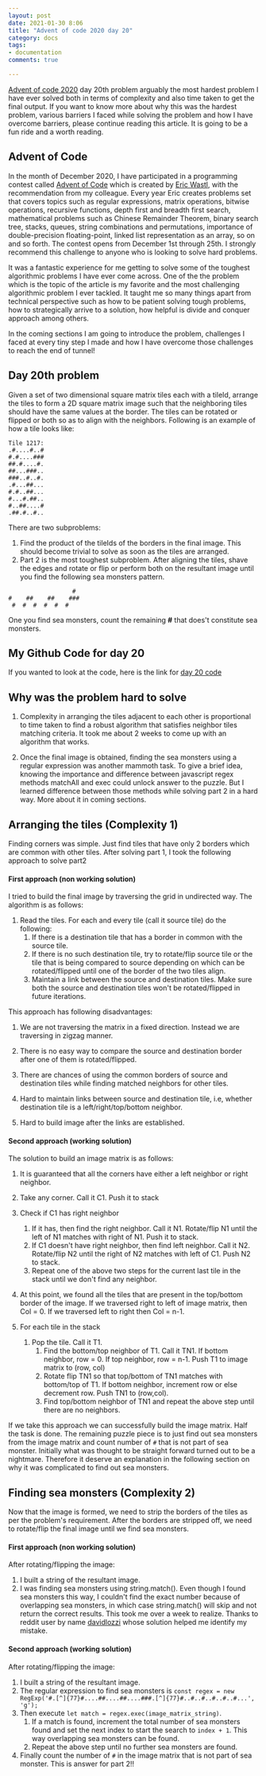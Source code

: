 ```yaml
---
layout: post
date: 2021-01-30 8:06
title: "Advent of code 2020 day 20"
category: docs
tags:
- documentation
comments: true

---
```

[Advent of code 2020](https://adventofcode.com/2020/day/20) day 20th problem arguably the most hardest problem I have ever solved
both in terms of complexity and also time taken to get the final output. If you want to know
more about why this was the hardest problem, various barriers I faced while solving the problem and how I have overcome barriers,
please continue reading this article. It is going to be a fun ride and a worth reading.

<!--more-->

## Advent of Code

In the month of December 2020, I have participated in a programming contest called [Advent of Code](https://adventofcode.com/) which is created by [Eric Wastl](https://twitter.com/ericwastl), 
with the recommendation from my colleague. Every year Eric creates problems set that covers topics such as regular expressions,
matrix operations, bitwise operations, recursive functions, depth first and breadth first search, mathematical problems such as Chinese Remainder Theorem,
binary search tree, stacks, queues, string combinations and permutations, importance of double-precision floating-point,
linked list representation as an array, so on and so forth. The contest opens from December 1st through 25th. I strongly
recommend this challenge to anyone who is looking to solve hard problems.

It was a fantastic experience for me getting to solve some of the toughest algorithmic problems I have ever come across.
One of the the problem which is the topic of the article is my favorite and the most challenging algorithmic problem I ever tackled.
It taught me so many things apart from technical perspective such as how to be patient solving tough problems, how to
strategically arrive to a solution, how helpful is divide and conquer approach among others. 

In the coming sections I am going to introduce the problem, challenges I faced at every tiny step I made and how
I have overcome those challenges to reach the end of tunnel!

## Day 20th problem

Given a set of two dimensional square matrix tiles each with a tileId, arrange the tiles to form a 2D square matrix image
such that the neighboring tiles should have the same values at the border. The tiles can be rotated or flipped or both so as to align with the neighbors.
Following is an example of how a tile looks like:

```$xslt
Tile 1217:
.#....#..#
#.#....###
##.#....#.
##...###..
###..#..#.
.#...##...
#.#..##...
#...#.##..
#..##....#
.##.#..#..
```

There are two subproblems:

1. Find the product of the tileIds of the borders in the final image. This should become trivial to solve as soon as the tiles are arranged.
2. Part 2 is the most toughest subproblem. After aligning the tiles, shave the edges and rotate or flip or perform both on the resultant image until
you find the following sea monsters pattern.

```$xslt
                  # 
#    ##    ##    ###
 #  #  #  #  #  #   
```
One you find sea monsters, count the remaining **#** that does't constitute sea monsters.

## My Github Code for day 20

If you wanted to look at the code, here is the link for [day 20 code](https://github.com/jitendra8911/advent-of-code/tree/master/src/day/20)

## Why was the problem hard to solve

1. Complexity in arranging the tiles adjacent to each other is proportional to time taken to find a robust algorithm
that satisfies neighbor tiles matching criteria. It took me about 2 weeks to come up with an algorithm that works.

2. Once the final image is obtained, finding the sea monsters using a regular expression was another mammoth task.
To give a brief idea, knowing the importance and difference between javascript regex methods matchAll and exec could unlock answer to the puzzle. 
But I learned difference between those methods while solving part 2 in a hard way.
More about it in coming sections.

## Arranging the tiles (Complexity 1)

Finding corners was simple. Just find tiles that have only 2 borders which are common with other tiles.
After solving part 1, I took the following approach to solve part2

#### First approach (non working solution)

I tried to build the final image by traversing the grid in undirected way. The algorithm is as follows:

1. Read the tiles. For each and every tile (call it source tile) do the following:
   1. If there is a destination tile that has a border in common with the source tile.
   2. If there is no such destination tile, try to rotate/flip source tile or the tile that is being compared to source
   depending on which can be rotated/flipped until one of the border of the two tiles align. 
   3. Maintain a link between the source and destination tiles. 
   Make sure both the source and destination tiles won't be rotated/flipped in future iterations.
   
This approach has following disadvantages:

1. We are not traversing the matrix in a fixed direction. Instead we are traversing in zigzag manner.

2. There is no easy way to compare the source and destination border after one of them is rotated/flipped.

3. There are chances of using the common borders of source and destination tiles while finding matched neighbors for other tiles.

4. Hard to maintain links between source and destination tile, i.e, whether destination tile is a left/right/top/bottom neighbor.

5. Hard to build image after the links are established.

#### Second approach (working solution)

The solution to build an image matrix is as follows:

1. It is guaranteed that all the corners have either a left neighbor or right neighbor.
2. Take any corner. Call it C1. Push it to stack
3. Check if C1 has right neighbor
   1. If it has, then find the right neighbor. Call it N1. Rotate/flip N1 until the left of N1 matches with right of N1. Push it to stack.
   2. If C1 doesn't have right neighbor, then find left neighbor. Call it N2. Rotate/flip N2 until the right of N2 matches with left of C1. Push N2 to stack.
   3. Repeat one of the above two steps for the current last tile in the stack until we don't find any neighbor.
   
4. At this point, we found all the tiles that are present in the top/bottom border of the image. If we traversed right to left of image matrix, then Col = 0. If we traversed left to right
then Col = n-1.
5. For each tile in the stack
   1. Pop the tile. Call it T1.
      1. Find the bottom/top neighbor of T1. Call it TN1. If bottom neighbor, row = 0. If top neighbor, row = n-1. Push T1 to image matrix to (row, col)
      2. Rotate flip TN1 so that top/bottom of TN1 matches with bottom/top of T1. If bottom neighbor, increment row or else decrement row. Push TN1 to (row,col).
      3. Find top/bottom neighbor of TN1 and repeat the above step until there are no neighbors.
      
If we take this approach we can successfully build the image matrix. Half the task is done. The remaining puzzle piece is to just find out sea monsters
from the image matrix and count number of `#` that is not part of sea monster. Initially what was thought to be straight forward turned out to be a nightmare.
Therefore it deserve an explanation in the following section on why it was complicated to find out sea monsters.

## Finding sea monsters (Complexity 2)

Now that the image is formed, we need to strip the borders of the tiles as per the problem's requirement. After the borders are stripped off,
we need to rotate/flip the final image until we find sea monsters.


#### First approach (non working solution)

After rotating/flipping the image:

1. I built a string of the resultant image.
2. I was finding sea monsters using string.match(). Even though I found sea monsters this way, I couldn't find the
exact number because of overlapping sea monsters, in which case string.match() will skip and not return the correct results.
This took me over a week to realize. Thanks to reddit user by name [davidlozzi](https://www.reddit.com/r/adventofcode/comments/kgo01p/2020_day_20_solutions/ghm9sej/)
whose solution helped me identify my mistake.

#### Second approach (working solution)

After rotating/flipping the image:

1. I built a string of the resultant image.
2. The regular expression to find sea monsters is 
`const regex = new RegExp('#.[^]{77}#....##....##....###.[^]{77}#..#..#..#..#..#...', 'g');`
3. Then execute `let match = regex.exec(image_matrix_string)`.
   1. If a match is found, increment the total number of sea monsters found and set the next index to start the search to `index + 1`.
   This way overlapping sea monsters can be found.
   2. Repeat the above step until no further sea monsters are found.
4. Finally count the number of `#` in the image matrix that is not part of sea monster. This is answer for part 2!!
